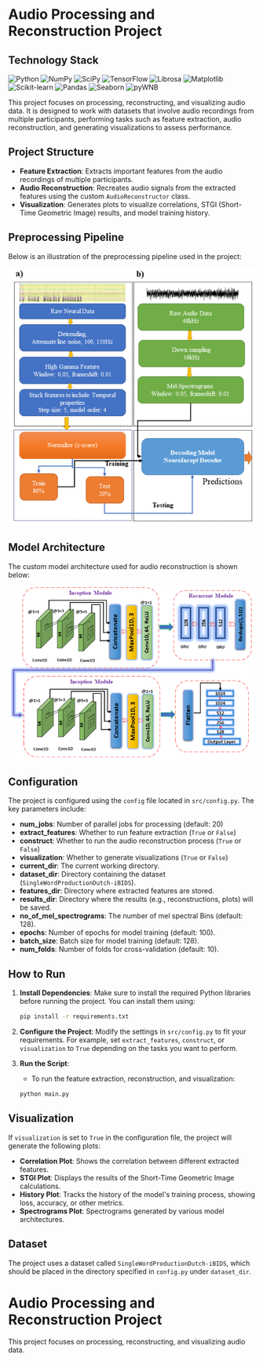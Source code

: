 # Audio Processing and Reconstruction Project

## Technology Stack

![Python](https://img.shields.io/badge/Python-3.8+-blue.svg)
![NumPy](https://img.shields.io/badge/NumPy-1.21+-lightgrey.svg)
![SciPy](https://img.shields.io/badge/SciPy-1.7+-lightgrey.svg)
![TensorFlow](https://img.shields.io/badge/TensorFlow-2.6+-orange.svg)
![Librosa](https://img.shields.io/badge/Librosa-0.8+-yellow.svg)
![Matplotlib](https://img.shields.io/badge/Matplotlib-3.4+-brightgreen.svg)
![Scikit-learn](https://img.shields.io/badge/Scikit--learn-0.24+-red.svg)
![Pandas](https://img.shields.io/badge/Pandas-1.3+-purple.svg)
![Seaborn](https://img.shields.io/badge/Seaborn-0.11+-green.svg)
![pyWNB](https://img.shields.io/badge/pyWNB-0.1.1-blue.svg)

This project focuses on processing, reconstructing, and visualizing audio data. It is designed to work with datasets that involve audio recordings from multiple participants, performing tasks such as feature extraction, audio reconstruction, and generating visualizations to assess performance.

## Project Structure

- **Feature Extraction**: Extracts important features from the audio recordings of multiple participants.
- **Audio Reconstruction**: Recreates audio signals from the extracted features using the custom `AudioReconstructor` class.
- **Visualization**: Generates plots to visualize correlations, STGI (Short-Time Geometric Image) results, and model training history.

## Preprocessing Pipeline

Below is an illustration of the preprocessing pipeline used in the project:

![Preprocessing Pipeline](Images/dataprocessing.PNG)

## Model Architecture

The custom model architecture used for audio reconstruction is shown below:

![Model Architecture](Images/model.png)

## Configuration

The project is configured using the `config` file located in `src/config.py`. The key parameters include:

- **num_jobs**: Number of parallel jobs for processing (default: 20)
- **extract_features**: Whether to run feature extraction (`True` or `False`)
- **construct**: Whether to run the audio reconstruction process (`True` or `False`)
- **visualization**: Whether to generate visualizations (`True` or `False`)
- **current_dir**: The current working directory.
- **dataset_dir**: Directory containing the dataset (`SingleWordProductionDutch-iBIDS`).
- **features_dir**: Directory where extracted features are stored.
- **results_dir**: Directory where the results (e.g., reconstructions, plots) will be saved.
- **no_of_mel_spectrograms**: The number of mel spectral Bins (default: 128).
- **epochs**: Number of epochs for model training (default: 100).
- **batch_size**: Batch size for model training (default: 128).
- **num_folds**: Number of folds for cross-validation (default: 10).

## How to Run

1. **Install Dependencies**: Make sure to install the required Python libraries before running the project. You can install them using:
    ```bash
    pip install -r requirements.txt
    ```

2. **Configure the Project**: Modify the settings in `src/config.py` to fit your requirements. For example, set `extract_features`, `construct`, or `visualization` to `True` depending on the tasks you want to perform.

3. **Run the Script**:
    - To run the feature extraction, reconstruction, and visualization:
    ```bash
    python main.py
    ```

## Visualization

If `visualization` is set to `True` in the configuration file, the project will generate the following plots:

- **Correlation Plot**: Shows the correlation between different extracted features.
- **STGI Plot**: Displays the results of the Short-Time Geometric Image calculations.
- **History Plot**: Tracks the history of the model's training process, showing loss, accuracy, or other metrics.
- **Spectrograms Plot**: Spectrograms generated by various model architectures.

## Dataset

The project uses a dataset called `SingleWordProductionDutch-iBIDS`, which should be placed in the directory specified in `config.py` under `dataset_dir`.

# Audio Processing and Reconstruction Project

This project focuses on processing, reconstructing, and visualizing audio data.



